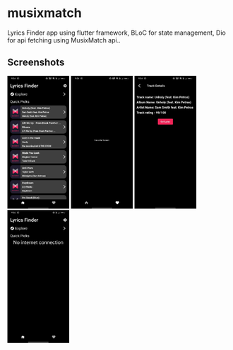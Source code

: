 # musixmatch
Lyrics Finder app using flutter framework, BLoC for state management, Dio for api fetching using MusixMatch api..

## Screenshots

<p float="left">
    <img src="https://github.com/zajiim/lyrics_finder_musixmatch/blob/main/screenshots/HomeScreen.jpg" width="140" height="300" />
    <img src="https://github.com/zajiim/lyrics_finder_musixmatch/blob/main/screenshots/FavoriteScreen.jpg" width="140" height="300" />
    <img src="https://github.com/zajiim/lyrics_finder_musixmatch/blob/main/screenshots/TrackDetailsScreen.jpg" width="140" height="300" />
    <img src="https://github.com/zajiim/lyrics_finder_musixmatch/blob/main/screenshots/NoInternetScreen.jpg" width="140" height="300" />
</p>
